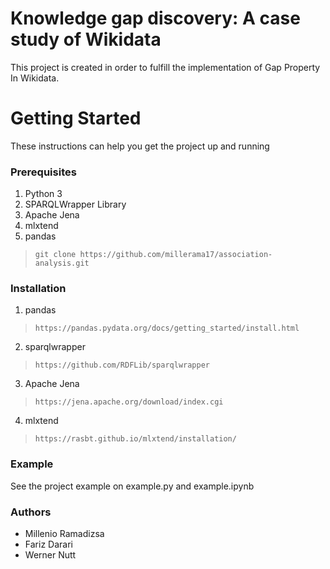 # Knowledge gap discovery: A case study of Wikidata

This project is created in order to fulfill the implementation of Gap Property In Wikidata.

# Getting Started

These instructions can help you get the project up and running

### Prerequisites
1. Python 3
2. SPARQLWrapper Library
3. Apache Jena
4. mlxtend
5. pandas

> `git clone https://github.com/millerama17/association-analysis.git`

### Installation
1. pandas
>`https://pandas.pydata.org/docs/getting_started/install.html`
2. sparqlwrapper
>`https://github.com/RDFLib/sparqlwrapper`
3. Apache Jena
>`https://jena.apache.org/download/index.cgi`
4. mlxtend
>`https://rasbt.github.io/mlxtend/installation/`

### Example
See the project example on example.py and example.ipynb

### Authors
- Millenio Ramadizsa
- Fariz Darari
- Werner Nutt